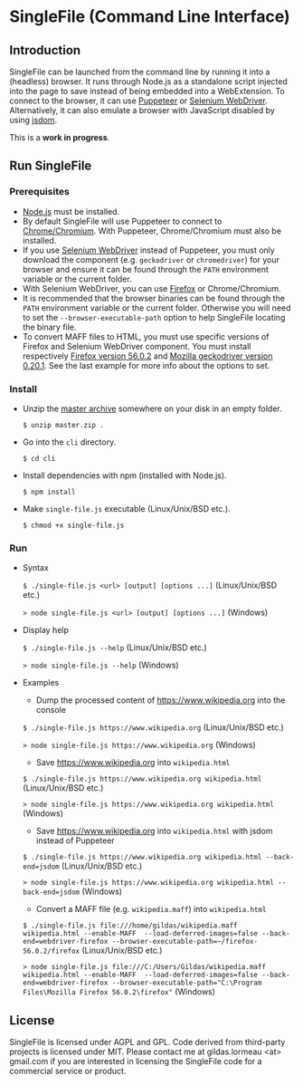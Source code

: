 # SingleFile (Command Line Interface)

## Introduction

SingleFile can be launched from the command line by running it into a (headless) browser. It runs through Node.js as a standalone script injected into the page to save instead of being embedded into a WebExtension. To connect to the browser, it can use [Puppeteer](https://github.com/GoogleChrome/puppeteer) or [Selenium WebDriver](https://www.npmjs.com/package/selenium-webdriver). Alternatively, it can also emulate a browser with JavaScript disabled by using [jsdom](https://github.com/jsdom/jsdom).

This is a **work in progress**.

## Run SingleFile

### Prerequisites

- [Node.js](https://nodejs.org) must be installed. 
- By default SingleFile will use Puppeteer to connect to [Chrome/Chromium](https://www.google.com/chrome/). With Puppeteer, Chrome/Chromium must also be installed. 
- If you use [Selenium WebDriver](https://www.npmjs.com/package/selenium-webdriver) instead of Puppeteer, you must only download the component (e.g. `geckodriver` or `chromedriver`) for your browser and ensure it can be found through the `PATH` environment variable or the current folder.
- With Selenium WebDriver, you can use [Firefox](https://www.mozilla.org/en/firefox/new/) or Chrome/Chromium. 
- It is recommended that the browser binaries can be found through the `PATH` environment variable or the current folder. Otherwise you will need to set the `--browser-executable-path` option to help SingleFile locating the binary file.
- To convert MAFF files to HTML, you must use specific versions of Firefox and Selenium WebDriver component. You must install respectively [Firefox version 56.0.2](https://ftp.mozilla.org/pub/firefox/releases/56.0.2/) and [Mozilla geckodriver version 0.20.1](https://github.com/mozilla/geckodriver/releases/tag/v0.20.1). See the last example for more info about the options to set.

### Install
- Unzip the [master archive](https://github.com/gildas-lormeau/SingleFile/archive/master.zip) somewhere on your disk in an empty folder.

  `$ unzip master.zip .`
  
- Go into the `cli` directory.

  `$ cd cli`
  
- Install dependencies with npm (installed with Node.js).

  `$ npm install`
  
- Make `single-file.js` executable (Linux/Unix/BSD etc.).

  `$ chmod +x single-file.js`

### Run
- Syntax
 
  `$ ./single-file.js <url> [output] [options ...]` (Linux/Unix/BSD etc.)

  `> node single-file.js <url> [output] [options ...]` (Windows)    

- Display help

  `$ ./single-file.js --help` (Linux/Unix/BSD etc.)

  `> node single-file.js --help` (Windows)

- Examples

  - Dump the processed content of https://www.wikipedia.org into the console

  `$ ./single-file.js https://www.wikipedia.org` (Linux/Unix/BSD etc.)

  `> node single-file.js https://www.wikipedia.org` (Windows)

  - Save https://www.wikipedia.org into `wikipedia.html`

  `$ ./single-file.js https://www.wikipedia.org wikipedia.html` (Linux/Unix/BSD etc.)
  
  `> node single-file.js https://www.wikipedia.org wikipedia.html` (Windows)

  - Save https://www.wikipedia.org into `wikipedia.html` with jsdom instead of Puppeteer

  `$ ./single-file.js https://www.wikipedia.org wikipedia.html --back-end=jsdom` (Linux/Unix/BSD etc.)
  
  `> node single-file.js https://www.wikipedia.org wikipedia.html --back-end=jsdom` (Windows)

  - Convert a MAFF file (e.g. `wikipedia.maff`) into `wikipedia.html`

  `$ ./single-file.js file:///home/gildas/wikipedia.maff wikipedia.html --enable-MAFF  --load-deferred-images=false --back-end=webdriver-firefox --browser-executable-path=~/firefox-56.0.2/firefox` (Linux/Unix/BSD etc.)
  
  `> node single-file.js file:///C:/Users/Gildas/wikipedia.maff wikipedia.html --enable-MAFF  --load-deferred-images=false --back-end=webdriver-firefox --browser-executable-path="C:\Program Files\Mozilla Firefox 56.0.2\firefox"` (Windows)
  
## License
SingleFile is licensed under AGPL and GPL. Code derived from third-party projects is licensed under MIT. Please contact me at gildas.lormeau &lt;at&gt; gmail.com if you are interested in licensing the SingleFile code for a commercial service or product.
